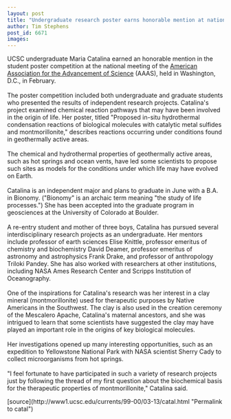 ```yaml
---
layout: post
title: "Undergraduate research poster earns honorable mention at national science meeting"
author: Tim Stephens
post_id: 6671
images:
---
```


<p>
  UCSC undergraduate Maria Catalina earned an honorable mention in the student poster competition at the national meeting of the <a href="http://www.aaas.org">American Association for the Advancement of Science</a> (AAAS), held in Washington, D.C., in February.<br>
  <br>
  The poster competition included both undergraduate and graduate students who presented the results of independent research projects. Catalina's project examined chemical reaction pathways that may have been involved in the origin of life. Her poster, titled "Proposed in-situ hydrothermal condensation reactions of biological molecules with catalytic metal sulfides and montmorillonite," describes reactions occurring under conditions found in geothermally active areas.<br>
  <br>
  The chemical and hydrothermal properties of geothermally active areas, such as hot springs and ocean vents, have led some scientists to propose such sites as models for the conditions under which life may have evolved on Earth.<br>
  <br>
  Catalina is an independent major and plans to graduate in June with a B.A. in Bionomy. ("Bionomy" is an archaic term meaning "the study of life processes.") She has been accepted into the graduate program in geosciences at the University of Colorado at Boulder.<br>
  <br>
  A re-entry student and mother of three boys, Catalina has pursued several interdisciplinary research projects as an undergraduate. Her mentors include professor of earth sciences Elise Knittle, professor emeritus of chemistry and biochemistry David Deamer, professor emeritus of astronomy and astrophysics Frank Drake, and professor of anthropology Triloki Pandey. She has also worked with researchers at other institutions, including NASA Ames Research Center and Scripps Institution of Oceanography.<br>
  <br>
  One of the inspirations for Catalina's research was her interest in a clay mineral (montmorillonite) used for therapeutic purposes by Native Americans in the Southwest. The clay is also used in the creation ceremony of the Mescalero Apache, Catalina's maternal ancestors, and she was intrigued to learn that some scientists have suggested the clay may have played an important role in the origins of key biological molecules.<br>
  <br>
  Her investigations opened up many interesting opportunities, such as an expedition to Yellowstone National Park with NASA scientist Sherry Cady to collect microorganisms from hot springs.<br>
  <br>
  "I feel fortunate to have participated in such a variety of research projects just by following the thread of my first question about the biochemical basis for the therapeutic properties of montmorillonite," Catalina said.
</p>
<p>

</p>
[source](http://www1.ucsc.edu/currents/99-00/03-13/catal.html "Permalink to catal")
